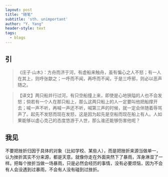 ```yaml
---
layout: post
title: "随笔"
subtitle: 'sth. unimportant'
author: "Y. Yang"
header-style: text
tags:
  - blogs
---
```


## 引

>《庄子·山木》：方舟而济于河，有虚船来触舟，虽有惼心之人不怒；有一人在其上，则呼张歙之；一呼而不闻，再呼而不闻，于是三呼邪，则必以恶声随之。

>【译文】两只船并行过河，有只空船撞上来，即使是心地狭隘的人也不会发怒；倘若有一个人在那只船上，那么这两只船上的人一定要叫他把船撑开去；喊一声不听，再喊一声还不听，喊第三声的时候，就一定会伴随着辱骂声了。起先不发怒而现在发怒，这是因为起先是空船而现在船上有人。人如果能够以虚心克己的态度悠游于人世，那么谁还能够伤害他呢？

## 我见

不要把挫折归因于具体的对象（比如学校、某些人），而是把挫折来源当做单一，认为挫折其实不分来源，都是天意。就像你走在外面突然下了暴雨，浑身淋湿了一样。把每个挫折当做一场暴雨，只是必然会经历的事情，没有必要烦恼，因为不会有人会没遇到过暴雨，不会有人没有碰到过挫折。